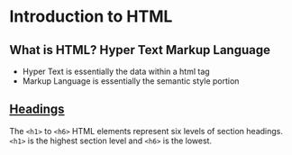 # Introduction to HTML

## What is HTML? Hyper Text Markup Language
- Hyper Text is essentially the data within a html tag
- Markup Language is essentially the semantic style portion
## [Headings](https://developer.mozilla.org/en-US/docs/Web/HTML/Element/Heading_Elements)
The `<h1>` to `<h6>` HTML elements represent six levels of section headings. `<h1>` is the highest section level and `<h6>` is the lowest.

